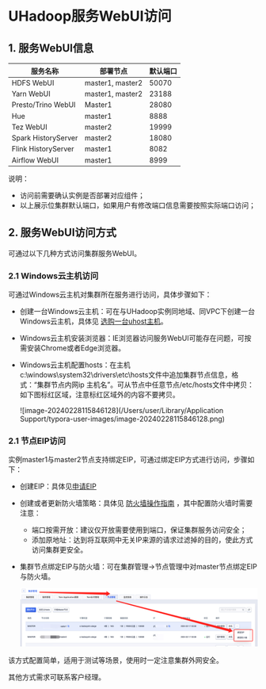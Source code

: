 # UHadoop服务WebUI访问

## 1. 服务WebUI信息

| 服务名称            | 部署节点         | 默认端口 |
| ------------------- | ---------------- | -------- |
| HDFS WebUI          | master1, master2 | 50070    |
| Yarn WebUI          | master1, master2 | 23188    |
| Presto/Trino WebUI  | Master1          | 28080    |
| Hue                 | master1          | 8888     |
| Tez WebUI           | master2          | 19999    |
| Spark HistoryServer | master2          | 18080    |
| Flink HistoryServer | master1          | 8082     |
| Airflow WebUI       | master1          | 8999     |

说明：

* 访问前需要确认实例是否部署对应组件；
* 以上展示位集群默认端口，如果用户有修改端口信息需要按照实际端口访问；

## 2. 服务WebUI访问方式

可通过以下几种方式访问集群服务WebUI。

### 2.1 Windows云主机访问

可通过Windows云主机对集群所在服务进行访问，具体步骤如下：

* 创建一台Windows云主机：可在与UHadoop实例同地域、同VPC下创建一台Windows云主机，具体见 [选购一台uhost主机](https://docs.ucloud.cn/uhost/newuser/briefguide)。

* Windows云主机安装浏览器：IE浏览器访问服务WebUI可能存在问题，可按需安装Chrome或者Edge浏览器。

* Windows云主机配置hosts：在主机c:\windows\system32\drivers\etc\hosts文件中追加集群节点信息，格式：“集群节点内网ip 主机名”。可从节点中任意节点/etc/hosts文件中拷贝：如下图标红区域，注意标红区域外的内容不要拷贝。

  ![image-20240228115846128](/Users/user/Library/Application Support/typora-user-images/image-20240228115846128.png)



### 2.1 节点EIP访问

实例master1与master2节点支持绑定EIP，可通过绑定EIP方式进行访问，步骤如下：

* 创建EIP：具体见[申请EIP](https://docs.ucloud.cn/unet/eip/guide?id=%e7%94%b3%e8%af%b7%e5%bc%b9%e6%80%a7ip)

* 创建或者更新防火墙策略：具体见 [防火墙操作指南](https://docs.ucloud.cn/unet/firewall/guide) ，其中配置防火墙时需要注意：

  * 端口按需开放：建议仅开放需要使用到端口，保证集群服务访问安全；
  * 添加原地址：达到将互联网中无关IP来源的请求过滤掉的目的，使此方式访问集群更安全。

* 集群节点绑定EIP与防火墙：可在集群管理->节点管理中对master节点绑定EIP与防火墙。

  ![webui_access_hosts](../images/webui_access_hosts.png)

该方式配置简单，适用于测试等场景，使用时一定注意集群外网安全。



其他方式需求可联系客户经理。